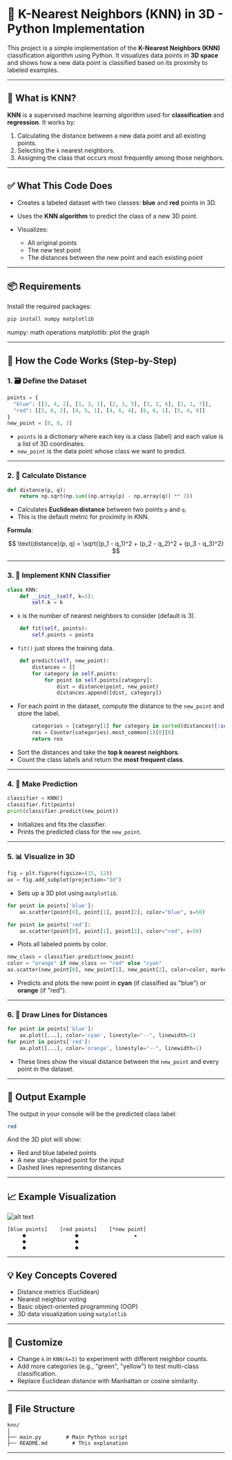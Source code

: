 # 🧠 K-Nearest Neighbors (KNN) in 3D - Python Implementation

This project is a simple implementation of the **K-Nearest Neighbors (KNN)** classification algorithm using Python. It visualizes data points in **3D space** and shows how a new data point is classified based on its proximity to labeled examples.

---

## 📌 What is KNN?

**KNN** is a supervised machine learning algorithm used for **classification** and **regression**. It works by:

1. Calculating the distance between a new data point and all existing points.
2. Selecting the `k` nearest neighbors.
3. Assigning the class that occurs most frequently among those neighbors.

---

## ✅ What This Code Does

-   Creates a labeled dataset with two classes: **blue** and **red** points in 3D.
-   Uses the **KNN algorithm** to predict the class of a new 3D point.
-   Visualizes:

    -   All original points
    -   The new test point
    -   The distances between the new point and each existing point

---

## 📦 Requirements

Install the required packages:

```bash
pip install numpy matplotlib
```

numpy: math operations
matplotlib: plot the graph

---

## 🧠 How the Code Works (Step-by-Step)

### 1. 🗃️ Define the Dataset

```python
points = {
  "blue": [[2, 4, 2], [1, 3, 1], [2, 3, 5], [3, 2, 6], [2, 1, 7]],
  "red": [[5, 6, 2], [4, 5, 1], [4, 6, 4], [6, 6, 1], [5, 4, 8]]
}
new_point = [8, 8, 3]
```

-   `points` is a dictionary where each key is a class (label) and each value is a list of 3D coordinates.
-   `new_point` is the data point whose class we want to predict.

---

### 2. 📏 Calculate Distance

```python
def distance(p, q):
    return np.sqrt(np.sum((np.array(p) - np.array(q)) ** 2))
```

-   Calculates **Euclidean distance** between two points `p` and `q`.
-   This is the default metric for proximity in KNN.

**Formula**:

$$
\text{distance}(p, q) = \sqrt{(p_1 - q_1)^2 + (p_2 - q_2)^2 + (p_3 - q_3)^2}
$$

---

### 3. 🧠 Implement KNN Classifier

```python
class KNN:
    def __init__(self, k=3):
        self.k = k
```

-   `k` is the number of nearest neighbors to consider (default is 3).

```python
    def fit(self, points):
        self.points = points
```

-   `fit()` just stores the training data.

```python
    def predict(self, new_point):
        distances = []
        for category in self.points:
            for point in self.points[category]:
                dist = distance(point, new_point)
                distances.append([dist, category])
```

-   For each point in the dataset, compute the distance to the `new_point` and store the label.

```python
        categories = [category[1] for category in sorted(distances)[:self.k]]
        res = Counter(categories).most_common(1)[0][0]
        return res
```

-   Sort the distances and take the **top k nearest neighbors**.
-   Count the class labels and return the **most frequent class**.

---

### 4. 🧪 Make Prediction

```python
classifier = KNN()
classifier.fit(points)
print(classifier.predict(new_point))
```

-   Initializes and fits the classifier.
-   Prints the predicted class for the `new_point`.

---

### 5. 📊 Visualize in 3D

```python
fig = plt.figure(figsize=(15, 12))
ax = fig.add_subplot(projection="3d")
```

-   Sets up a 3D plot using `matplotlib`.

```python
for point in points['blue']:
    ax.scatter(point[0], point[1], point[2], color="blue", s=50)

for point in points['red']:
    ax.scatter(point[0], point[1], point[2], color="red", s=50)
```

-   Plots all labeled points by color.

```python
new_class = classifier.predict(new_point)
color = "orange" if new_class == "red" else "cyan"
ax.scatter(new_point[0], new_point[1], new_point[2], color=color, marker="*", s=100)
```

-   Predicts and plots the new point in **cyan** (if classified as "blue") or **orange** (if "red").

---

### 6. 🔗 Draw Lines for Distances

```python
for point in points['blue']:
    ax.plot([...], color='cyan', linestyle="--", linewidth=1)
for point in points['red']:
    ax.plot([...], color='orange', linestyle="--", linewidth=1)
```

-   These lines show the visual distance between the `new_point` and every point in the dataset.

---

## 🧪 Output Example

The output in your console will be the predicted class label:

```bash
red
```

And the 3D plot will show:

-   Red and blue labeled points
-   A new star-shaped point for the input
-   Dashed lines representing distances

---

## 📈 Example Visualization

![alt text](/assets/result.png)

```
[blue points]    [red points]    [*new point]
     ●                ●                  ★
     ●                ●
     ●                ●
```

---

## 💡 Key Concepts Covered

-   Distance metrics (Euclidean)
-   Nearest neighbor voting
-   Basic object-oriented programming (OOP)
-   3D data visualization using `matplotlib`

---

## 🔧 Customize

-   Change `k` in `KNN(k=3)` to experiment with different neighbor counts.
-   Add more categories (e.g., "green", "yellow") to test multi-class classification.
-   Replace Euclidean distance with Manhattan or cosine similarity.

---

## 📁 File Structure

```
knn/
│
├── main.py        # Main Python script
├── README.md        # This explanation
```

---
